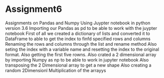 # Assignment6
Assignments on Pandas and Numpy
Using Juypter notebook in python version 3.6 
Importing our Pandas as pd  to be able to work with the juypter notebook
First of all we created a dictionary of lists and converted it to DataFrame to able to get the index to finfd specified rows and columns
Renaming the rows and columns through the list and rename method
Also seting  the index with a variable name and resetting the index to the original format.
Also getting the first five rowns.
Also crated a 2 dimensional array by importing Numpy  as np to be able to work in jupyter notebook
Also transposing the 2 Dimensional array to get a new shape
Also creating a random 2Dimensionl
Multiplication of the arrayys 

